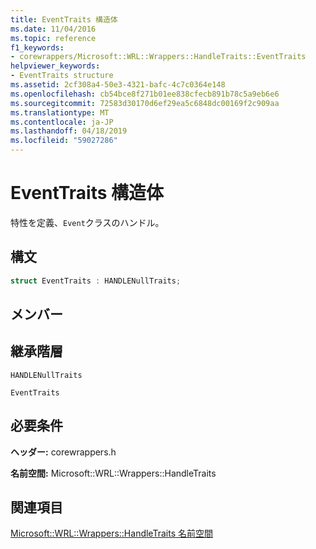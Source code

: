 ```yaml
---
title: EventTraits 構造体
ms.date: 11/04/2016
ms.topic: reference
f1_keywords:
- corewrappers/Microsoft::WRL::Wrappers::HandleTraits::EventTraits
helpviewer_keywords:
- EventTraits structure
ms.assetid: 2cf308a4-50e3-4321-bafc-4c7c0364e148
ms.openlocfilehash: cb54bce8f271b01ee838cfecb891b78c5a9eb6e6
ms.sourcegitcommit: 72583d30170d6ef29ea5c6848dc00169f2c909aa
ms.translationtype: MT
ms.contentlocale: ja-JP
ms.lasthandoff: 04/18/2019
ms.locfileid: "59027286"
---
```

# <a name="eventtraits-structure"></a>EventTraits 構造体

特性を定義、`Event`クラスのハンドル。

## <a name="syntax"></a>構文

```cpp
struct EventTraits : HANDLENullTraits;
```

## <a name="members"></a>メンバー

## <a name="inheritance-hierarchy"></a>継承階層

`HANDLENullTraits`

`EventTraits`

## <a name="requirements"></a>必要条件

**ヘッダー:** corewrappers.h

**名前空間:** Microsoft::WRL::Wrappers::HandleTraits

## <a name="see-also"></a>関連項目

[Microsoft::WRL::Wrappers::HandleTraits 名前空間](microsoft-wrl-wrappers-handletraits-namespace.md)